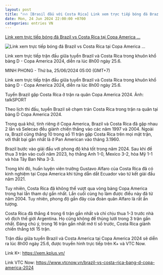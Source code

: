 ```yaml
---
layout: post
title: "🔥🔥 [Brasil đấu với Costa Rica] Link xem trực tiếp bóng đá Brazil vs Costa Rica tại Copa America ..."
date: Mon, 24 Jun 2024 22:00:00 +0700
categories: entries VN
---
```

[Link xem trực tiếp bóng đá Brazil vs Costa Rica tại Copa America ...](https://laodong.vn/bong-da-quoc-te/link-xem-truc-tiep-bong-da-brazil-vs-costa-rica-tai-copa-america-2024-1357199.ldo)

![Link xem trực tiếp bóng đá Brazil vs Costa Rica tại Copa America ...](https://media-cdn-v2.laodong.vn/storage/newsportal/2024/6/24/1357199/Neymar-Brazil-1.jpeg?w=800&h=420&crop=auto&scale=both)

Link xem trực tiếp trận đấu giữa tuyển Brazil và Costa Rica trong khuôn khổ bảng D - Copa America 2024, diễn ra lúc 8h00 ngày 25.6.

MINH PHONG - Thứ ba, 25/06/2024 05:00 (GMT+7)

Link xem trực tiếp trận đấu giữa tuyển Brazil và Costa Rica trong khuôn khổ bảng D - Copa America 2024, diễn ra lúc 8h00 ngày 25.6.

Tuyển Brazil gặp Costa Rica ở trận ra quân Copa America 2024. Ảnh: talkSPORT

Theo lịch thi đấu, tuyển Brazil sẽ chạm trán Costa Rica trong trận ra quân tại bảng D Copa America 2024.

Trong quá khứ, tính riêng ở Copa America, Brazil và Costa Rica đã gặp nhau 2 lần và Selecao đều giành chiến thắng vào các năm 1997 và 2004. Ngoài ra, Brazil cũng thắng 10 trong số 11 trận gặp Costa Rica trên mọi mặt trận, với thất bại gần nhất là ở Pan American vào tháng 3.1960.

Brazil bước vào giải đấu với phong độ khá tốt trong năm 2024. Sau khi để thua 3 trận vào cuối năm 2023, họ thắng Anh 1-0, Mexico 3-2, hòa Mỹ 1-1 và hòa Tây Ban Nha 3-3.

Trong khi đó, huấn luyện viên trưởng Gustavo Alfaro của Costa Rica đã có kinh nghiệm tại Copa America khi từng dẫn dắt Ecuador vào tứ kết giải đấu năm 2021.

Tuy nhiên, Costa Rica đã không thể vượt qua vòng bảng Copa America trong hai lần tham dự gần nhất. Lần cuối cùng họ làm được điều này đã từ năm 2004. Tuy nhiên, phong độ gần đây của đoàn quân Alfaro là rất ấn tượng.

Costa Rica đã thắng 4 trong 6 trận gần nhất và chỉ chịu thua 1-3 trước nhà vô địch thế giới Argentina. Họ cũng không để thủng lưới trong 3 trận gần nhất. Đáng chú ý, trong 16 trận gần nhất mở tỉ số trước, Costa Rica giành chiến thắng tới 15 trận.

Trận đấu giữa tuyển Brazil và Costa America tại Copa America 2024 sẽ diễn ra lúc 8h00 ngày 25.6, được truyền hình trực tiếp trên K+ và VTC Now.

Link K+: https://xem.kplus.vn/

Link VTC Now: https://www.vtcnow.vn/brazil-vs-costa-rica-bang-d-copa-america-2024

